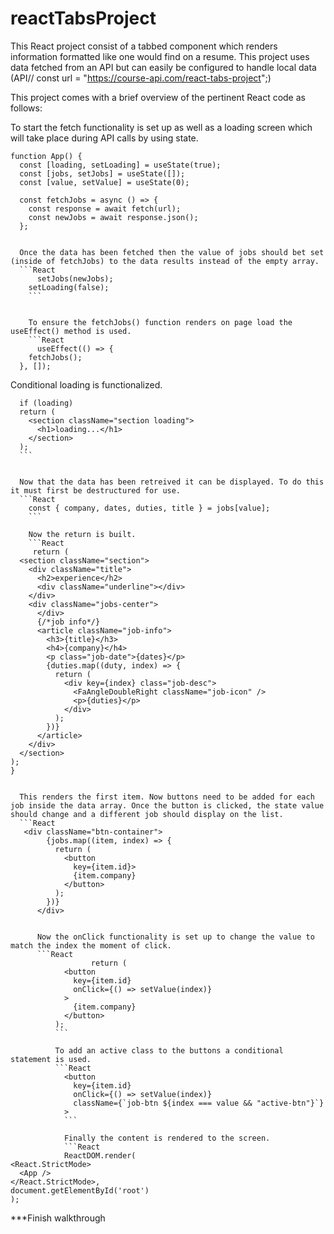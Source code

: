 # reactTabsProject
This React project consist of a tabbed component which renders information formatted like one would find on a resume.
This project uses data fetched from an API but can easily be configured to handle local data (API// const url = "https://course-api.com/react-tabs-project";)

This project comes with a brief overview of the pertinent React code as follows:

To start the fetch functionality is set up as well as a loading screen which will take place during API calls by using state.
```React
function App() {
  const [loading, setLoading] = useState(true);
  const [jobs, setJobs] = useState([]);
  const [value, setValue] = useState(0);

  const fetchJobs = async () => {
    const response = await fetch(url);
    const newJobs = await response.json();
  };
  
  
  Once the data has been fetched then the value of jobs should bet set (inside of fetchJobs) to the data results instead of the empty array.
  ```React
      setJobs(newJobs);
    setLoading(false);
    ```
    
    
    To ensure the fetchJobs() function renders on page load the useEffect() method is used.
    ```React
      useEffect(() => {
    fetchJobs();
  }, []);
  ```
  
  
  Conditional loading is functionalized.
  ```React
    if (loading)
    return (
      <section className="section loading">
        <h1>loading...</h1>
      </section>
    );
    ```
    
    
    Now that the data has been retreived it can be displayed. To do this it must first be destructured for use.
    ```React
      const { company, dates, duties, title } = jobs[value];
      ```
      
      Now the return is built.
      ```React
       return (
    <section className="section">
      <div className="title">
        <h2>experience</h2>
        <div className="underline"></div>
      </div>
      <div className="jobs-center">
        </div>
        {/*job info*/}
        <article className="job-info">
          <h3>{title}</h3>
          <h4>{company}</h4>
          <p class="job-date">{dates}</p>
          {duties.map((duty, index) => {
            return (
              <div key={index} class="job-desc">
                <FaAngleDoubleRight className="job-icon" />
                <p>{duties}</p>
              </div>
            );
          })}
        </article>
      </div>
    </section>
  );
}
      
    
    This renders the first item. Now buttons need to be added for each job inside the data array. Once the button is clicked, the state value should change and a different job should display on the list.
    ```React
     <div className="btn-container">
          {jobs.map((item, index) => {
            return (
              <button
                key={item.id}>
                {item.company}
              </button>
            );
          })}
        </div>
        
        
        Now the onClick functionality is set up to change the value to match the index the moment of click.
        ```React
                    return (
              <button
                key={item.id}
                onClick={() => setValue(index)}
              >
                {item.company}
              </button>
            );
            ```
            
            To add an active class to the buttons a conditional statement is used.
            ```React
              <button
                key={item.id}
                onClick={() => setValue(index)}
                className={`job-btn ${index === value && "active-btn"}`}
              >
              ```
              
              Finally the content is rendered to the screen.
              ```React
              ReactDOM.render(
  <React.StrictMode>
    <App />
  </React.StrictMode>,
  document.getElementById('root')
);
```


***Finish walkthrough
              
            
        
    
    
  
